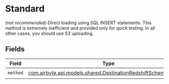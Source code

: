 # Standard

<i>(not recommended)</i> Direct loading using SQL INSERT statements. This method is extremely inefficient and provided only for quick testing. In all other cases, you should use S3 uploading.


## Fields

| Field                                                                                                                     | Type                                                                                                                      | Required                                                                                                                  | Description                                                                                                               |
| ------------------------------------------------------------------------------------------------------------------------- | ------------------------------------------------------------------------------------------------------------------------- | ------------------------------------------------------------------------------------------------------------------------- | ------------------------------------------------------------------------------------------------------------------------- |
| `method`                                                                                                                  | [com.airbyte.api.models.shared.DestinationRedshiftSchemasMethod](../../models/shared/DestinationRedshiftSchemasMethod.md) | :heavy_check_mark:                                                                                                        | N/A                                                                                                                       |